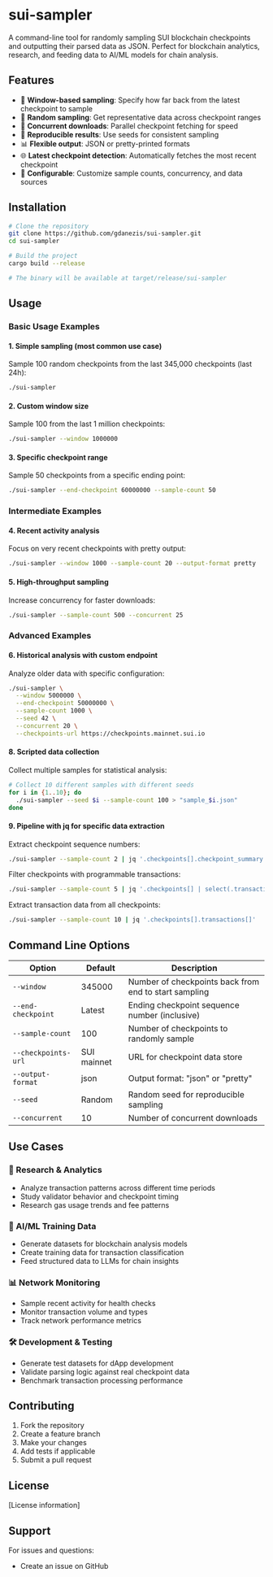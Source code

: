 # sui-sampler

A command-line tool for randomly sampling SUI blockchain checkpoints and outputting their parsed data as JSON. Perfect for blockchain analytics, research, and feeding data to AI/ML models for chain analysis.

## Features

- 🎯 **Window-based sampling**: Specify how far back from the latest checkpoint to sample
- 🔄 **Random sampling**: Get representative data across checkpoint ranges
- 🚀 **Concurrent downloads**: Parallel checkpoint fetching for speed
- 🎲 **Reproducible results**: Use seeds for consistent sampling
- 📊 **Flexible output**: JSON or pretty-printed formats
- 🌐 **Latest checkpoint detection**: Automatically fetches the most recent checkpoint
- 🔧 **Configurable**: Customize sample counts, concurrency, and data sources

## Installation

```bash
# Clone the repository
git clone https://github.com/gdanezis/sui-sampler.git
cd sui-sampler

# Build the project
cargo build --release

# The binary will be available at target/release/sui-sampler
```

## Usage

### Basic Usage Examples

#### 1. Simple sampling (most common use case)
Sample 100 random checkpoints from the last 345,000 checkpoints (last 24h):
```bash
./sui-sampler
```

#### 2. Custom window size
Sample 100 from the last 1 million checkpoints:
```bash
./sui-sampler --window 1000000
```

#### 3. Specific checkpoint range
Sample 50 checkpoints from a specific ending point:
```bash
./sui-sampler --end-checkpoint 60000000 --sample-count 50
```

### Intermediate Examples

#### 4. Recent activity analysis
Focus on very recent checkpoints with pretty output:
```bash
./sui-sampler --window 1000 --sample-count 20 --output-format pretty
```

#### 5. High-throughput sampling
Increase concurrency for faster downloads:
```bash
./sui-sampler --sample-count 500 --concurrent 25
```

### Advanced Examples

#### 6. Historical analysis with custom endpoint
Analyze older data with specific configuration:
```bash
./sui-sampler \
  --window 5000000 \
  --end-checkpoint 50000000 \
  --sample-count 1000 \
  --seed 42 \
  --concurrent 20 \
  --checkpoints-url https://checkpoints.mainnet.sui.io
```

#### 8. Scripted data collection
Collect multiple samples for statistical analysis:
```bash
# Collect 10 different samples with different seeds
for i in {1..10}; do
  ./sui-sampler --seed $i --sample-count 100 > "sample_$i.json"
done
```

#### 9. Pipeline with jq for specific data extraction
Extract checkpoint sequence numbers:
```bash
./sui-sampler --sample-count 2 | jq '.checkpoints[].checkpoint_summary.data.sequence_number'
```

Filter checkpoints with programmable transactions:
```bash
./sui-sampler --sample-count 5 | jq '.checkpoints[] | select(.transactions[].transaction.data[].intent_message.value.V1.kind.ProgrammableTransaction) | .checkpoint_summary.data.sequence_number'
```

Extract transaction data from all checkpoints:
```bash
./sui-sampler --sample-count 10 | jq '.checkpoints[].transactions[]'
```

## Command Line Options

| Option | Default | Description |
|--------|---------|-------------|
| `--window` | 345000 | Number of checkpoints back from end to start sampling |
| `--end-checkpoint` | Latest | Ending checkpoint sequence number (inclusive) |
| `--sample-count` | 100 | Number of checkpoints to randomly sample |
| `--checkpoints-url` | SUI mainnet | URL for checkpoint data store |
| `--output-format` | json | Output format: "json" or "pretty" |
| `--seed` | Random | Random seed for reproducible sampling |
| `--concurrent` | 10 | Number of concurrent downloads |

## Use Cases

### 🔬 Research & Analytics
- Analyze transaction patterns across different time periods
- Study validator behavior and checkpoint timing
- Research gas usage trends and fee patterns

### 🤖 AI/ML Training Data
- Generate datasets for blockchain analysis models
- Create training data for transaction classification
- Feed structured data to LLMs for chain insights

### 📊 Network Monitoring
- Sample recent activity for health checks
- Monitor transaction volume and types
- Track network performance metrics

### 🛠️ Development & Testing
- Generate test datasets for dApp development
- Validate parsing logic against real checkpoint data
- Benchmark transaction processing performance

## Contributing

1. Fork the repository
2. Create a feature branch
3. Make your changes
4. Add tests if applicable
5. Submit a pull request

## License

[License information]

## Support

For issues and questions:
- Create an issue on GitHub
